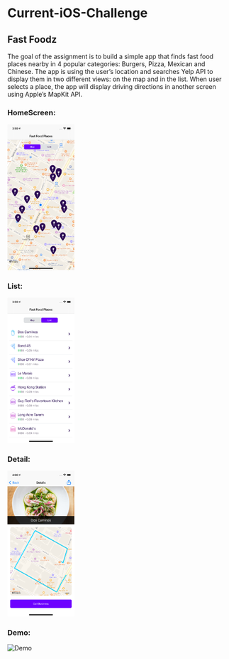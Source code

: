 # Current-iOS-Challenge
## Fast Foodz

The goal of the assignment is to build a simple app that finds fast food places nearby in 4 popular categories: Burgers, Pizza, Mexican and Chinese. The app is using the user’s location and searches Yelp API to display them in two different views: on the map and in the list. When user selects a place, the app will display driving directions in another screen using Apple’s MapKit API.

### HomeScreen:
<img src="https://github.com/r06921039/Current-iOS-Challenge/blob/main/HomeScreen.png" alt="HomeScreen" width="30%" height="30%"/>
<!-- ![HomeScreen](https://github.com/r06921039/Current-iOS-Challenge/blob/main/HomeScreen.png = 585x1266) -->

### List:
<img src="https://github.com/r06921039/Current-iOS-Challenge/blob/main/List.png" alt="List" width="30%" height="30%"/>

### Detail:
<img src="https://github.com/r06921039/Current-iOS-Challenge/blob/main/Detail.png" alt="Detail" width="30%" height="30%"/>

### Demo:
<img src="https://github.com/r06921039/Current-iOS-Challenge/blob/main/Demo.gif" alt="Demo" width="30%" height="30%"/>
